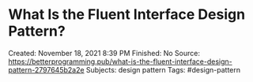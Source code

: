 # What Is the Fluent Interface Design Pattern?

Created: November 18, 2021 8:39 PM
Finished: No
Source: https://betterprogramming.pub/what-is-the-fluent-interface-design-pattern-2797645b2a2e
Subjects: design pattern
Tags: #design-pattern